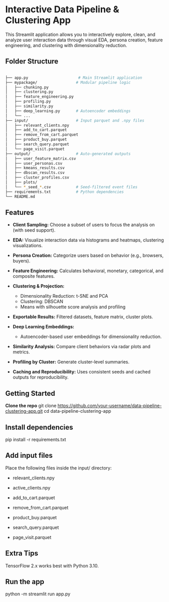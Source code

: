 #  Interactive Data Pipeline & Clustering App

This Streamlit application allows you to interactively explore, clean, and analyze user interaction data through visual EDA, persona creation, feature engineering, and clustering with dimensionality reduction.

## Folder Structure
```bash

├── app.py                      # Main Streamlit application
├── mypackage/                 # Modular pipeline logic
│   ├── chunking.py
│   ├── clustering.py
│   ├── feature_engineering.py
│   ├── profiling.py
│   ├── similarity.py
│   ├── deep_learning.py       # Autoencoder embeddings
│   └── ...
├── input/                     # Input parquet and .npy files
│   ├── relevant_clients.npy
│   ├── add_to_cart.parquet
│   ├── remove_from_cart.parquet
│   ├── product_buy.parquet
│   ├── search_query.parquet
│   └── page_visit.parquet
├── output/                    # Auto-generated outputs
│   ├── user_feature_matrix.csv
│   ├── user_personas.csv
│   ├── kmeans_results.csv
│   ├── dbscan_results.csv
│   ├── cluster_profiles.csv
│   ├── plots/
│   └── *_seed_*.csv           # Seed-filtered event files
├── requirements.txt           # Python dependencies
└── README.md
```

## Features

- **Client Sampling:** Choose a subset of users to focus the analysis on (with seed support).
- **EDA:** Visualize interaction data via histograms and heatmaps, clustering visualizations.
- **Persona Creation:** Categorize users based on behavior (e.g., browsers, buyers).
- **Feature Engineering:** Calculates behavioral, monetary, categorical, and composite features.
- **Clustering & Projection:**
  - Dimensionality Reduction: t-SNE and PCA
  - Clustering: DBSCAN
  - Means with silhouette score analysis and profiling
- **Exportable Results:** Filtered datasets, feature matrix, cluster plots.
- **Deep Learning Embeddings:** 
  - Autoencoder-based user embeddings for dimensionality reduction.

- **Similarity Analysis:** Compare client behaviors via radar plots and metrics.

- **Profiling by Cluster:** Generate cluster-level summaries.

- **Caching and Reproducibility:** Uses consistent seeds and cached outputs for reproducibility.



##  Getting Started

 **Clone the repo**
git clone https://github.com/your-username/data-pipeline-clustering-app.git
cd data-pipeline-clustering-app

## Install dependencies

pip install -r requirements.txt

## Add input files

Place the following files inside the input/ directory:

- relevant_clients.npy

- active_clients.npy

- add_to_cart.parquet

- remove_from_cart.parquet

- product_buy.parquet

- search_query.parquet

- page_visit.parquet


## Extra Tips
TensorFlow 2.x works best with Python 3.10.

## Run the app
python -m streamlit run app.py

